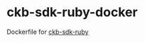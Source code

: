 # ckb-sdk-ruby-docker

Dockerfile for [ckb-sdk-ruby](https://github.com/nervosnetwork/ckb-sdk-ruby)
